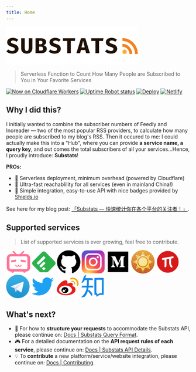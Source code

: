 ```yaml
---
title: Home
---
```


<img src="./assets/substats.svg" alt="substats-logo" width="360px" height="auto" >

> Serverless Function to Count How Many People are Subscribed to You in Your Favorite Services

[![Now on Cloudflare Workers](https://img.shields.io/badge/Now%20on-Cloudflare%20Workers-f38020?logo=cloudflare&logoColor=f38020)](https://api.spencerwoo.com/substats/)
[![Uptime Robot status](https://img.shields.io/uptimerobot/status/m784533782-966fa87a7f1afd93c9cc4e51?label=Status&color=00B0D8&logo=probot&logoColor=white)](https://stats.uptimerobot.com/92yjVTmk63/784533782)
[![Deploy](https://github.com/spencerwooo/Substats/workflows/Deploy/badge.svg)](https://github.com/spencerwooo/Substats/actions?query=workflow%3ADeploy)
[![Netlify](https://img.shields.io/netlify/34dba5ee-8e3f-4c0d-bc4e-1023f4a1c2ae?color=01ad9f&label=Docs&logo=netlify)](https://substats.spencerwoo.com/)

## Why I did this?

I initially wanted to combine the subscriber numbers of Feedly and Inoreader — two of the most popular RSS providers, to calculate how many people are subscribed to my blog's RSS. Then it occured to me: I could actually make this into a "Hub", where you can provide **a service name, a query key**, and out comes the total subscribers of all your services...Hence, I proudly introduce: **Substats**!

**PROs:**

- 🧊 Serverless deployment, minimum overhead (powered by Cloudflare)
- 🚀 Ultra-fast reachablility for all services (even in mainland China!)
- 🎈 Simple integration, easy-to-use API with nice badges provided by [Shields.io](https://shields.io/)

See here for my blog post: [「Substats — 快速统计你在各个平台的关注者！」](https://blog.spencerwoo.com/2020/03/substats/).

## Supported services <Badge text="new" />

> List of supported services is ever growing, feel free to contribute.

<a href="/api"><img src="./assets/logo_bilibili.png" alt="bilibili" width="auto" height="64px"/></a>
<a href="/api"><img src="./assets/logo_feedly.png" alt="feedly" width="auto" height="64px"/></a>
<a href="/api"><img src="./assets/logo_github.png" alt="github" width="auto" height="64px"/></a>
<a href="/api"><img src="./assets/logo_ins.png" alt="instagram" width="auto" height="64px"/></a>
<a href="/api"><img src="./assets/logo_medium.png" alt="medium" width="auto" height="64px"/></a>
<a href="/api"><img src="./assets/logo_newsblur.png" alt="newsblur" width="auto" height="64px"/></a>
<a href="/api"><img src="./assets/logo_sspai.png" alt="sspai" width="auto" height="64px"/></a>
<a href="/api"><img src="./assets/logo_tg.png" alt="telegram" width="auto" height="64px"/></a>
<a href="/api"><img src="./assets/logo_twitter.png" alt="twitter" width="auto" height="64px"/></a>
<a href="/api"><img src="./assets/logo_weibo.png" alt="weibo" width="auto" height="64px"/></a>
<a href="/api"><img src="./assets/logo_zhihu.png" alt="zhihu" width="auto" height="64px"/></a>

## What's next?

- 📖 For how to **structure your requests** to accommodate the Substats API, please continue on: [Docs | Substats Query Format](/query.md).
- 🎮 For a detailed documentation on the **API request rules of each service**, please continue on: [Docs | Substats API Details](/api.md).
- 💡 To **contribute** a new platform/service/website integration, please continue on: [Docs | Contributing](/dev/).
